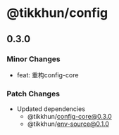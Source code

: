 # @tikkhun/config

## 0.3.0

### Minor Changes

- feat: 重构config-core

### Patch Changes

- Updated dependencies
  - @tikkhun/config-core@0.3.0
  - @tikkhun/env-source@0.1.0

